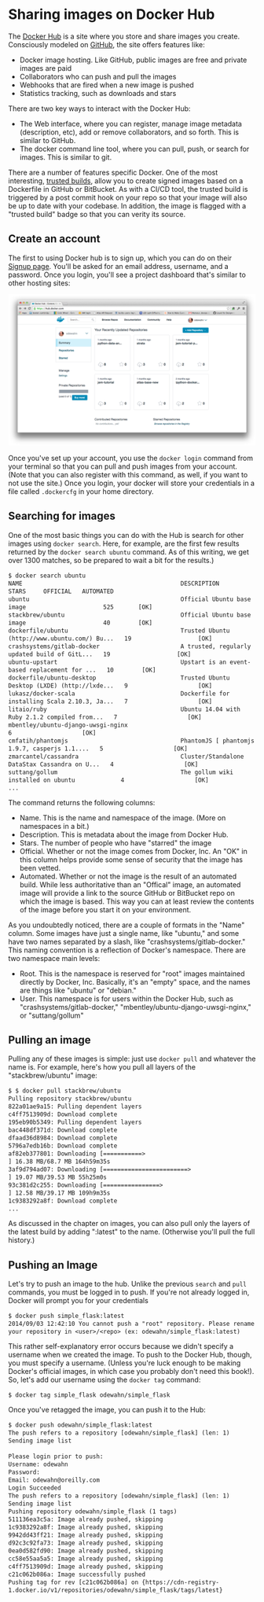 # Sharing images on Docker Hub

The [Docker Hub](https://hub.docker.com) is a site where you store and share images you create.  Consciously modeled on [GitHub](https://github.com/), the site offers features like:

* Docker image hosting.  Like GitHub, public images are free and private images are paid
* Collaborators who can push and pull the images
* Webhooks that are fired when a new image is pushed
* Statistics tracking, such as downloads and stars

There are two key ways to interact with the Docker Hub:

* The Web interface, where you can register, manage image metadata (description, etc), add or remove collaborators, and so forth.  This is similar to GitHub.
* The docker command line tool, where you can pull, push, or search for images.  This is similar to git.

There are a number of features specific Docker.  One of the most interesting, [trusted builds](http://blog.docker.com/2013/11/introducing-trusted-builds/), allow you to create signed images based on a Dockerfile in GitHub or BitBucket.  As with a CI/CD tool, the trusted build is triggered by a post commit hook on your repo so that your image will also be up to date with your codebase. In addition, the image is flagged with a "trusted build" badge so that you can verity its source.

## Create an account

The first to using Docker hub is to sign up, which you can do on their [Signup page](https://hub.docker.com/account/signup/).  You'll be asked for an email address, username, and a password.  Once you login, you'll see a project dashboard that's similar to other hosting sites:

<img src="/images/docker-hub.png"/>

Once you've set up your account, you use the `docker login` command from your terminal so that you can pull and push images from your account.  (Note that you can also register with this command, as well, if you want to not use the site.)  Once you login, your docker will store your credentials in a file called `.dockercfg` in your home directory.

## Searching for images

One of the most basic things you can do with the Hub is search for other images using `docker search`.  Here, for example, are the first few results returned by the `docker search ubuntu` command.  As of this writing, we get over 1300 matches, so be prepared to wait a bit for the results.)

```console
$ docker search ubuntu
NAME                                             DESCRIPTION                                     STARS     OFFICIAL   AUTOMATED
ubuntu                                           Official Ubuntu base image                      525       [OK]       
stackbrew/ubuntu                                 Official Ubuntu base image                      40        [OK]       
dockerfile/ubuntu                                Trusted Ubuntu (http://www.ubuntu.com/) Bu...   19                   [OK]
crashsystems/gitlab-docker                       A trusted, regularly updated build of GitL...   19                   [OK]
ubuntu-upstart                                   Upstart is an event-based replacement for ...   10        [OK]       
dockerfile/ubuntu-desktop                        Trusted Ubuntu Desktop (LXDE) (http://lxde...   9                    [OK]
lukasz/docker-scala                              Dockerfile for installing Scala 2.10.3, Ja...   7                    [OK]
litaio/ruby                                      Ubuntu 14.04 with Ruby 2.1.2 compiled from...   7                    [OK]
mbentley/ubuntu-django-uwsgi-nginx                                                               6                    [OK]
cmfatih/phantomjs                                PhantomJS [ phantomjs 1.9.7, casperjs 1.1....   5                    [OK]
zmarcantel/cassandra                             Cluster/Standalone DataStax Cassandra on U...   4                    [OK]
suttang/gollum                                   The gollum wiki installed on ubuntu             4                    [OK]
...
```

The command returns the following columns:

* Name.  This is the name and namespace of the image.  (More on namespaces in a bit.)
* Description.  This is metadata about the image from Docker Hub.
* Stars.  The number of people who have "starred" the image
* Official.  Whether or not the image comes from Docker, Inc.  An "OK" in this column helps provide some sense of security that the image has been vetted.
* Automated.  Whether or not the image is the result of an automated build.  While less authoritative than an "Offical" image, an automated image will provide a link to the source GitHub or BitBucket repo on which the image is based.  This way you can at least review the contents of the image before you start it on your environment.

As you undoubtedly noticed, there are a couple of formats in the "Name" column.  Some images have just a single name, like "ubuntu," and some have two names separated by a slash, like "crashsystems/gitlab-docker."  This naming convention is a reflection of Docker's namespace.  There are two namespace main levels: 

* Root.  This is the namespace is reserved for "root" images maintained directly by Docker, Inc.  Basically, it's an "empty" space, and the names are things like "ubuntu" or "debian."
* User.  This namespace is for users within the Docker Hub, such as "crashsystems/gitlab-docker," "mbentley/ubuntu-django-uwsgi-nginx," or "suttang/gollum"


## Pulling an image

Pulling any of these images is simple: just use `docker pull` and whatever the name is.  For example, here's how you pull all layers of the "stackbrew/ubuntu" image:

```
$ $ docker pull stackbrew/ubuntu
Pulling repository stackbrew/ubuntu
822a01ae9a15: Pulling dependent layers 
c4ff7513909d: Download complete 
195eb90b5349: Pulling dependent layers 
bac448df371d: Download complete 
dfaad36d8984: Download complete 
5796a7edb16b: Download complete 
af82eb377801: Downloading [===========>                                       ] 16.38 MB/68.7 MB 164h59m35s
3af9d794ad07: Downloading [========================>                          ] 19.07 MB/39.53 MB 55h25m0s
93c381d2c255: Downloading [================>                                  ] 12.58 MB/39.17 MB 109h9m35s
1c9383292a8f: Download complete 
...
```

As discussed in the chapter on images, you can also pull only the layers of the latest build by adding ":latest" to the name.  (Otherwise you'll pull the full history.)

## Pushing an Image

Let's try to push an image to the hub.  Unlike the previous `search` and `pull` commands, you must be logged in to push.  If you're not already logged in, Docker will prompt you for your credentials

```
$ docker push simple_flask:latest
2014/09/03 12:42:10 You cannot push a "root" repository. Please rename your repository in <user>/<repo> (ex: odewahn/simple_flask:latest)
```

This rather self-explanatory error occurs because we didn't specify a username when we created the image.  To push to the Docker Hub, though, you must specify a username.  (Unless you're luck enough to be making Docker's official images, in which case you probably don't need this book!).  So, let's add our username using the `docker tag` command:

```
$ docker tag simple_flask odewahn/simple_flask
```

Once you've retagged the image, you can push it to the Hub:

```console
$ docker push odewahn/simple_flask:latest
The push refers to a repository [odewahn/simple_flask] (len: 1)
Sending image list

Please login prior to push:
Username: odewahn
Password: 
Email: odewahn@oreilly.com
Login Succeeded
The push refers to a repository [odewahn/simple_flask] (len: 1)
Sending image list
Pushing repository odewahn/simple_flask (1 tags)
511136ea3c5a: Image already pushed, skipping 
1c9383292a8f: Image already pushed, skipping 
9942dd43ff21: Image already pushed, skipping 
d92c3c92fa73: Image already pushed, skipping 
0ea0d582fd90: Image already pushed, skipping 
cc58e55aa5a5: Image already pushed, skipping 
c4ff7513909d: Image already pushed, skipping 
c21c062b086a: Image successfully pushed 
Pushing tag for rev [c21c062b086a] on {https://cdn-registry-1.docker.io/v1/repositories/odewahn/simple_flask/tags/latest}
```